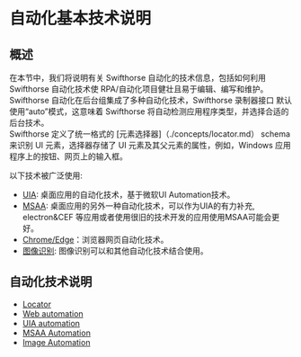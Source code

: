 # 自动化基本技术说明

## 概述
在本节中，我们将说明有关 Swifthorse 自动化的技术信息，包括如何利用 Swifthorse 自动化技术使 RPA/自动化项目健壮且易于编辑、编写和维护。 
Swifthorse 自动化在后台组集成了多种自动化技术，Swifthorse 录制器接口 默认使用“auto”模式，这意味着 Swifthorse 将自动检测应用程序类型，并选择合适的后台技术。  
Swifthorse 定义了统一格式的 [元素选择器]（./concepts/locator.md） schema 来识别 UI 元素，选择器存储了 UI 元素及其父元素的属性，例如，Windows 应用程序上的按钮、网页上的输入框。

以下技术被广泛使用:
- [UIA](./concepts/uia.md): 桌面应用的自动化技术，基于微软UI Automation技术。
- [MSAA](./concepts/msaa.md): 桌面应用的另外一种自动化技术，可以作为UIA的有力补充, electron&CEF 等应用或者使用很旧的技术开发的应用使用MSAA可能会更好。
- [Chrome/Edge](./concepts/web.md)：浏览器网页自动化技术。
- [图像识别](./concepts/image.md): 图像识别可以和其他自动化技术结合使用。

## 自动化技术说明
- [Locator](./concepts/locator.md)
- [Web automation](./concepts/web.md)
- [UIA automation](./concepts/uia.md)
- [MSAA Automation](./concepts/msaa.md)
- [Image Automation](./concepts/image.md)

